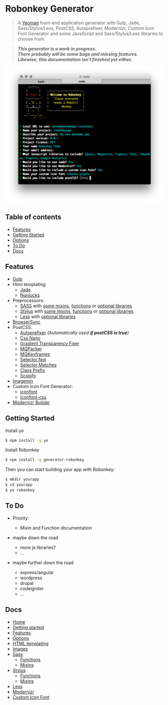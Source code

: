 # Robonkey Generator

> A [Yeoman](http://yeoman.io) front-end application generator with Gulp, Jade, Sass/Stylus/Less, PostCSS, Autoprefixer, Modernizr, Custom Icon Font Generator and some JavaScript and Sass/Stylus/Less libraries to choose from.

> _**This generator is a work in progress.<br>
> There probably will be some bugs and missing features.<br>
> Likewise, this documentation isn't finished yet either.**_

![image](docs/robonkeyscreenshot.png)

## Table of contents

- [Features](#features)
- [Getting Started](#getting-started)
- [Options](#options)
- [To Do](#to-do)
- [Docs](#docs)

## Features

- [Gulp](http://gulpjs.com/)
- Html templating
	- [Jade](http://jade-lang.com/)
	- [Nunjucks](http://jade-lang.com/)
- Preprocessors:
	- [SASS](http://sass-lang.com/) with [some mixins](/docs/sass/mixins.md), [functions](/docs/sass/functions.md) or [optional libraries](/docs/features.md#sass-libraries)
	- [Stylus](http://stylus-lang.com/) with [some mixins](/docs/stylus/mixins.md), [functions](/docs/stylus/functions.md) or  [optional libraries](/docs/features.md#stylus-libraries)
	- [Less](http://lesscss.org/) with [optional libraries](/docs/features.md#less-libraries)
- [BrowserSync](https://www.browsersync.io/)
- PostCSS:
	- [Autoprefixer](https://github.com/postcss/autoprefixer) _(Automatically used **if postCSS is true**)_
	- [Css Nano](https://github.com/ben-eb/cssnano)
	- [Gradient Transparency Fixer](https://github.com/gilmoreorless/postcss-gradient-transparency-fix)
	- [MQPacker](https://github.com/hail2u/node-css-mqpacker)
	- [MQKeyframes](https://github.com/TCotton/postcss-mq-keyframes)
	- [Selector Not](https://github.com/postcss/postcss-selector-not)
	- [Selector Matches](https://github.com/postcss/postcss-selector-matches)
	- [Class Prefix](https://github.com/thompsongl/postcss-class-prefix)
	- [Scopify](https://github.com/pazams/postcss-scopify)
- [Imagemin](https://github.com/sindresorhus/gulp-imagemin)
- Custom Icon Font Generator:
	- [iconfont](https://github.com/nfroidure/gulp-iconfont)
	- [iconfont-css](https://github.com/backflip/gulp-iconfont-css)
- [Modernizr Builder](https://github.com/doctyper/gulp-modernizr)


## Getting Started

Install yo

```sh
$ npm install -g yo
```

Install Robonkey

```sh
$ npm install -g generator-robonkey
```

Then you can start building your app with Robonkey:

```sh
$ mkdir yourapp
$ cd yourapp
$ yo robonkey
```

## To Do

- Priority:
	- Mixin and Function documentation

- maybe down the road
	- more js libraries?
	- …

- maybe further down the road
	- express/angular
	- wordpress
	- drupal
	- codeigniter
	- …


## Docs

- [Home](/README.md)
- [Getting started](/docs/getting-started.md)
- [Features](/docs/features.md)
- [Options](/docs/options.md)
- [HTML templating](/docs/html)
- [Images](/docs/images.md)
- [Sass](/docs/sass/sass.md)
	- [Functions](/docs/sass/functions.md)
	- [Mixins](/docs/sass/mixins.md)
- [Stylus](/docs/stylus/stylus.md)
	- [Functions](/docs/stylus/functions.md)
	- [Mixins](/docs/stylus/mixins.md)
- [Less](/docs/less/less.md)
- [Modernizr](/docs/modernizr.md)
- [Custom Icon Font](/docs/custom-icon-font.md)
